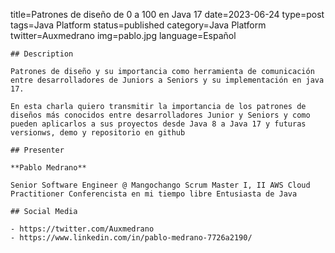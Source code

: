 title=Patrones de diseño de 0 a 100 en Java 17
date=2023-06-24
type=post
tags=Java Platform
status=published
category=Java Platform
twitter=Auxmedrano
img=pablo.jpg
language=Español
~~~~~~
## Description

Patrones de diseño y su importancia como herramienta de comunicación entre desarrolladores de Juniors a Seniors y su implementación en java 17.

En esta charla quiero transmitir la importancia de los patrones de diseños más conocidos entre desarrolladores Junior y Seniors y como pueden aplicarlos a sus proyectos desde Java 8 a Java 17 y futuras versionws, demo y repositorio en github

## Presenter

**Pablo Medrano**

Senior Software Engineer @ Mangochango Scrum Master I, II AWS Cloud Practitioner Conferencista en mi tiempo libre Entusiasta de Java

## Social Media

- https://twitter.com/Auxmedrano
- https://www.linkedin.com/in/pablo-medrano-7726a2190/
